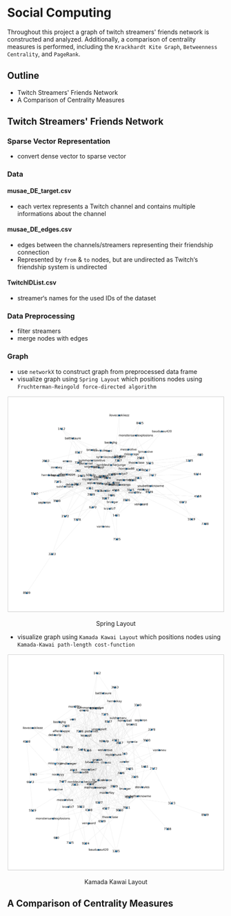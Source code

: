 # Social Computing

Throughout this project a graph of twitch streamers' friends network is constructed and analyzed. Additionally, a comparison of centrality measures is performed, including the `Krackhardt Kite Graph`, `Betweenness Centrality`, and `PageRank`.

## Outline

- Twitch Streamers' Friends Network
- A Comparison of Centrality Measures

## Twitch Streamers' Friends Network

### Sparse Vector Representation

- convert dense vector to sparse vector

### Data

#### musae_DE_target.csv

- each vertex represents a Twitch channel and contains multiple
informations about the channel

#### musae_DE_edges.csv

- edges between the channels/streamers representing their friendship connection
- Represented by `from` & `to` nodes, but are undirected as Twitch‘s friendship system is undirected

#### TwitchIDList.csv

- streamer‘s names for the used IDs of the dataset

### Data Preprocessing

- filter streamers
- merge nodes with edges

### Graph

- use `networkX` to construct graph from preprocessed data frame
- visualize graph using `Spring Layout` which positions nodes using `Fruchterman-Reingold force-directed algorithm`

![spring layout](/ex01/spring_layout.png)
<center>Spring Layout</center>

- visualize graph using `Kamada Kawai Layout` which positions nodes using `Kamada-Kawai path-length cost-function`

![spring layout](/ex01/kamada_kawai_layout.png)
<center>Kamada Kawai Layout</center>

## A Comparison of Centrality Measures